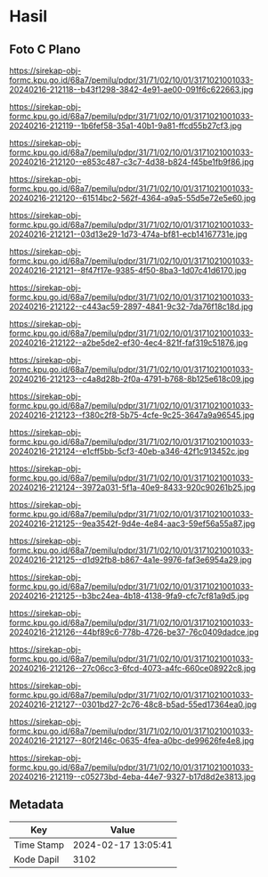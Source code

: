 # Hasil

## Foto C Plano

https://sirekap-obj-formc.kpu.go.id/68a7/pemilu/pdpr/31/71/02/10/01/3171021001033-20240216-212118--b43f1298-3842-4e91-ae00-091f6c622663.jpg

https://sirekap-obj-formc.kpu.go.id/68a7/pemilu/pdpr/31/71/02/10/01/3171021001033-20240216-212119--1b6fef58-35a1-40b1-9a81-ffcd55b27cf3.jpg

https://sirekap-obj-formc.kpu.go.id/68a7/pemilu/pdpr/31/71/02/10/01/3171021001033-20240216-212120--e853c487-c3c7-4d38-b824-f45be1fb9f86.jpg

https://sirekap-obj-formc.kpu.go.id/68a7/pemilu/pdpr/31/71/02/10/01/3171021001033-20240216-212120--61514bc2-562f-4364-a9a5-55d5e72e5e60.jpg

https://sirekap-obj-formc.kpu.go.id/68a7/pemilu/pdpr/31/71/02/10/01/3171021001033-20240216-212121--03d13e29-1d73-474a-bf81-ecb14167731e.jpg

https://sirekap-obj-formc.kpu.go.id/68a7/pemilu/pdpr/31/71/02/10/01/3171021001033-20240216-212121--8f47f17e-9385-4f50-8ba3-1d07c41d6170.jpg

https://sirekap-obj-formc.kpu.go.id/68a7/pemilu/pdpr/31/71/02/10/01/3171021001033-20240216-212122--c443ac59-2897-4841-9c32-7da76f18c18d.jpg

https://sirekap-obj-formc.kpu.go.id/68a7/pemilu/pdpr/31/71/02/10/01/3171021001033-20240216-212122--a2be5de2-ef30-4ec4-821f-faf319c51876.jpg

https://sirekap-obj-formc.kpu.go.id/68a7/pemilu/pdpr/31/71/02/10/01/3171021001033-20240216-212123--c4a8d28b-2f0a-4791-b768-8b125e618c09.jpg

https://sirekap-obj-formc.kpu.go.id/68a7/pemilu/pdpr/31/71/02/10/01/3171021001033-20240216-212123--f380c2f8-5b75-4cfe-9c25-3647a9a96545.jpg

https://sirekap-obj-formc.kpu.go.id/68a7/pemilu/pdpr/31/71/02/10/01/3171021001033-20240216-212124--e1cff5bb-5cf3-40eb-a346-42f1c913452c.jpg

https://sirekap-obj-formc.kpu.go.id/68a7/pemilu/pdpr/31/71/02/10/01/3171021001033-20240216-212124--3972a031-5f1a-40e9-8433-920c90261b25.jpg

https://sirekap-obj-formc.kpu.go.id/68a7/pemilu/pdpr/31/71/02/10/01/3171021001033-20240216-212125--9ea3542f-9d4e-4e84-aac3-59ef56a55a87.jpg

https://sirekap-obj-formc.kpu.go.id/68a7/pemilu/pdpr/31/71/02/10/01/3171021001033-20240216-212125--d1d92fb8-b867-4a1e-9976-faf3e6954a29.jpg

https://sirekap-obj-formc.kpu.go.id/68a7/pemilu/pdpr/31/71/02/10/01/3171021001033-20240216-212125--b3bc24ea-4b18-4138-9fa9-cfc7cf81a9d5.jpg

https://sirekap-obj-formc.kpu.go.id/68a7/pemilu/pdpr/31/71/02/10/01/3171021001033-20240216-212126--44bf89c6-778b-4726-be37-76c0409dadce.jpg

https://sirekap-obj-formc.kpu.go.id/68a7/pemilu/pdpr/31/71/02/10/01/3171021001033-20240216-212126--27c06cc3-6fcd-4073-a4fc-660ce08922c8.jpg

https://sirekap-obj-formc.kpu.go.id/68a7/pemilu/pdpr/31/71/02/10/01/3171021001033-20240216-212127--0301bd27-2c76-48c8-b5ad-55ed17364ea0.jpg

https://sirekap-obj-formc.kpu.go.id/68a7/pemilu/pdpr/31/71/02/10/01/3171021001033-20240216-212127--80f2146c-0635-4fea-a0bc-de99626fe4e8.jpg

https://sirekap-obj-formc.kpu.go.id/68a7/pemilu/pdpr/31/71/02/10/01/3171021001033-20240216-212119--c05273bd-4eba-44e7-9327-b17d8d2e3813.jpg


## Metadata

| Key        | Value               |
| ---------- | ------------------- |
| Time Stamp | 2024-02-17 13:05:41 |
| Kode Dapil | 3102                |




